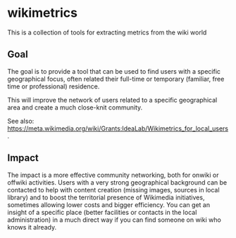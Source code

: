 # wikimetrics
This is a collection of tools for extracting metrics from the wiki world

## Goal

The goal is to provide a tool that can be used to find users with a specific geographical focus, often related their full-time or temporary (familiar, free time or professional) residence. 

This will improve the network of users related to a specific geographical area and create a much close-knit community.

See also: https://meta.wikimedia.org/wiki/Grants:IdeaLab/Wikimetrics_for_local_users. 

## Impact

The impact is a more effective community networking, both for onwiki or offwiki activities. Users with a very strong geographical background can be contacted to help with content creation (missing images, sources in local library) and to boost the territorial presence of Wikimedia initiatives, sometimes allowing lower costs and bigger efficiency. You can get an insight of a specific place (better facilities or contacts in the local administration) in a much direct way if you can find someone on wiki who knows it already. 
